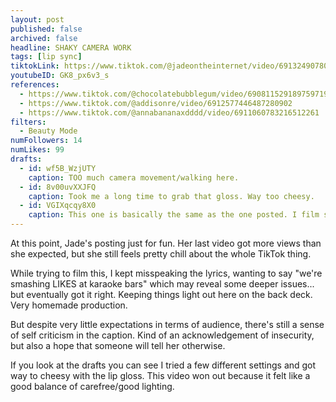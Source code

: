 ```yaml
---
layout: post
published: false
archived: false
headline: SHAKY CAMERA WORK
tags: [lip sync]
tiktokLink: https://www.tiktok.com/@jadeontheinternet/video/6913249078012923142
youtubeID: GK8_px6v3_s
references:
  - https://www.tiktok.com/@chocolatebubblegum/video/6908115291897597190
  - https://www.tiktok.com/@addisonre/video/6912577446487280902
  - https://www.tiktok.com/@annabananaxdddd/video/6911060783216512261
filters:
  - Beauty Mode
numFollowers: 14
numLikes: 99
drafts:
  - id: wf5B_WzjUTY
    caption: TOO much camera movement/walking here.
  - id: 8v00uvXXJFQ
    caption: Took me a long time to grab that gloss. Way too cheesy.
  - id: VGIXqcqy8X0
    caption: This one is basically the same as the one posted. I film so many unnecessary drafts.
---
```


At this point, Jade's posting just for fun. Her last video got more views than she expected, but she still feels pretty chill about the whole TikTok thing.

While trying to film this, I kept misspeaking the lyrics, wanting to say "we're smashing LIKES at karaoke bars" which may reveal some deeper issues... but eventually got it right. Keeping things light out here on the back deck. Very homemade production.

But despite very little expectations in terms of audience, there's still a sense of self criticism in the caption. Kind of an acknowledgement of insecurity, but also a hope that someone will tell her otherwise.

If you look at the drafts you can see I tried a few different settings and got way to cheesy with the lip gloss. This video won out because it felt like a good balance of carefree/good lighting.
